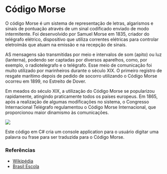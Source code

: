 <h1>Código Morse</h1>
<p>O código Morse é um sistema de representação de letras, algarismos e sinais de pontuação 
através de um sinal codificado enviado de modo intermitente. Foi desenvolvido por Samuel Morse 
em 1835, criador do telégrafo elétrico, dispositivo que utiliza correntes elétricas para controlar 
eletroímãs que atuam na emissão e na recepção de sinais.</p>
<p>AS mensagens são transmitidas por meio e intervalos de som (apito) ou luz (lanterna), podendo 
ser captadas por diversos aparelhos, como, por exemplo, o radiotelegrafo e o telégrafo. Esse meio de 
comunicação foi muito utilizado por marinheiros durante o século XIX. O primeiro registro de resgate 
marítimo depois de pedido de socorro utilizando o Código Morse ocorreu em 1899, no Estreito de Dover.</p>
<p>Em meados do século XIX, a utilização do Código Morse se popularizou rapidamente, atingindo praticamente 
todos os países europeus. Em 1865, após a realização de algumas modificações no sistema, o Congresso 
Internacional Telégrafo regulamentou o Código Morse Internacional, que proporcionou maior dinamismo às 
comunicações.</p>
<img src="https://github.com/danoliver1792/morse-code_translator/assets/99451711/d6d738d1-8db4-498c-944c-c59a2dfe4cb6">
<p>Este código em C# cria um console application para o usuário digitar uma palavra ou frase para ser 
traduzida para o Código Morse.</p>
<h3>Referências</h3>
<ul>
  <lI><a href="https://pt.wikipedia.org/wiki/C%C3%B3digo_Morse">Wikipédia</lI>
  <li><a href="https://brasilescola.uol.com.br/geografia/codigo-morse.htm">Brasil Escola</li>
</ul>
